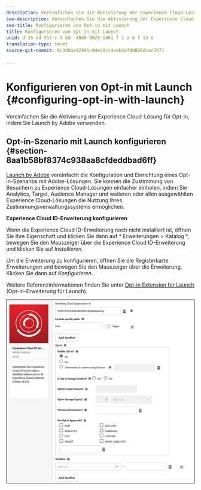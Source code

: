 ```yaml
---
description: Vereinfachen Sie die Aktivierung der Experience Cloud-Lösung für Opt-in, indem Sie Launch by Adobe verwenden.
seo-description: Vereinfachen Sie die Aktivierung der Experience Cloud-Lösung für Opt-in, indem Sie Launch by Adobe verwenden.
seo-title: Konfigurieren von Opt-in mit Launch
title: Konfigurieren von Opt-in mit Launch
uuid: d 35 ed 917-c 4 bd -4868-9026-1461 f 1 a 8 f 13 e
translation-type: tm+mt
source-git-commit: 0c300aa92991c0dec2ccdeeb34f9d886dcac7671

---
```



# Konfigurieren von Opt-in mit Launch {#configuring-opt-in-with-launch}

Vereinfachen Sie die Aktivierung der Experience Cloud-Lösung für Opt-in, indem Sie Launch by Adobe verwenden.

## Opt-in-Szenario mit Launch konfigurieren {#section-8aa1b58bf8374c938aa8cfdeddbad6ff}

[Launch by Adobe](https://docs.adobelaunch.com/) vereinfacht die Konfiguration und Einrichtung eines Opt-in-Szenarios mit Adobe-Lösungen. Sie können die Zustimmung von Besuchern zu Experience Cloud-Lösungen einfacher einholen, indem Sie Analytics, Target, Audience Manager und weiteren oder allen ausgewählten Experience Cloud-Lösungen die Nutzung Ihres Zustimmungsverwaltungssystems ermöglichen.

**Experience Cloud ID-Erweiterung konfigurieren**

Wenn die Experience Cloud ID-Erweiterung noch nicht installiert ist, öffnen Sie Ihre Eigenschaft und klicken Sie dann auf * Erweiterungen &gt; Katalog *, bewegen Sie den Mauszeiger über die Experience Cloud ID-Erweiterung und klicken Sie auf *Installieren*.

Um die Erweiterung zu konfigurieren, öffnen Sie die Registerkarte *Erweiterungen* und bewegen Sie den Mauszeiger über die Erweiterung. Klicken Sie dann auf *Konfigurieren*.

Weitere Referenzinformationen finden Sie unter [Opt-in Extension for Launch](https://docs.adobelaunch.com/extension-reference/web/experience-cloud-id-service-extension) (Opt-in-Erweiterung für Launch).

![](assets/optin-launch.jpg)

